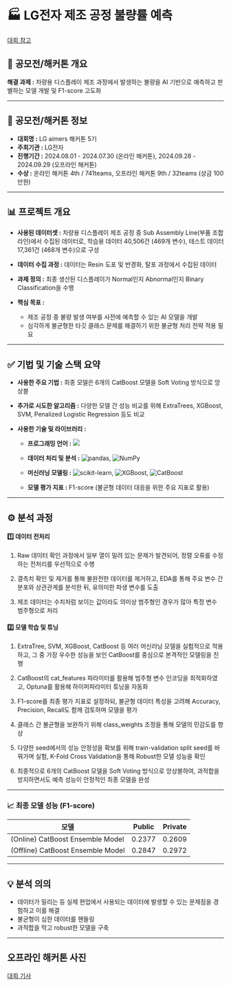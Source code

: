 # 🏭 LG전자 제조 공정 불량률 예측
[대회 참고](https://lgaimers.ai/)

## 📌 **공모전/해커톤 개요**

**해결 과제 :** 차량용 디스플레이 제조 과정에서 발생하는 불량을 AI 기반으로 예측하고 판별하는 모델 개발 및 F1-score 고도화

---
## 📣 **공모전/해커톤 정보**

- **대회명 :** LG aimers 해커톤 5기
- **주최기관 :** LG전자
- **진행기간 :** 2024.08.01 - 2024.07.30 (온라인 해커톤), 2024.09.28 - 2024.09.29 (오프라인 해커톤)
- **수상 :** 온라인 해커톤 4th / 741teams, 오프라인 해커톤 9th / 32teams (상금 100만원)

---
## 📊 **프로젝트 개요**
- **사용된 데이터셋 :** 차량용 디스플레이 제조 공정 중 Sub Assembly Line(부품 조합 라인)에서 수집된 데이터로, 학습용 데이터 40,506건 (469개 변수), 테스트 데이터 17,361건 (468개 변수)으로 구성

- **데이터 수집 과정 :** 데이터는 Resin 도포 및 반경화, 탈포 과정에서 수집된 데이터

- **과제 정의 :** 최종 생산된 디스플레이가 Normal인지 Abnormal인지 Binary Classification을 수행

- **핵심 목표 :**
  - 제조 공정 중 불량 발생 여부를 사전에 예측할 수 있는 AI 모델을 개발
  - 심각하게 불균형한 타깃 클래스 문제를 해결하기 위한 불균형 처리 전략 적용 필요

---
## ✅ **기법 및 기술 스택 요약**
- **사용한 주요 기법 :** 최종 모델은 6개의 CatBoost 모델을 Soft Voting 방식으로 앙상블

- **추가로 시도한 알고리즘 :** 다양한 모델 간 성능 비교를 위해 ExtraTrees, XGBoost, SVM, Penalized Logistic Regression 등도 비교

- **사용한 기술 및 라이브러리 :**

  - **프로그래밍 언어 :** <img src="https://img.shields.io/badge/Python-3776AB?style=flat&logo=Python&logoColor=white"/>

  - **데이터 처리 및 분석 :** ![pandas](https://img.shields.io/badge/pandas-150458?style=flat&logo=pandas&logoColor=white), ![NumPy](https://img.shields.io/badge/NumPy-013243?style=flat&logo=numpy&logoColor=white)

  - **머신러닝 모델링 :** ![scikit-learn](https://img.shields.io/badge/scikit--learn-F7931E?style=flat&logo=scikit-learn&logoColor=white), ![XGBoost](https://img.shields.io/badge/XGBoost-0072C6?style=flat&logo=xgboost&logoColor=white), ![CatBoost](https://img.shields.io/badge/CatBoost-EEB211?style=flat)

  - **모델 평가 지표 :** F1-score (불균형 데이터 대응을 위한 주요 지표로 활용)


---
## ⚙️ **분석 과정**
#### 1️⃣ **데이터 전처리**
1. Raw 데이터 확인 과정에서 일부 열이 밀려 있는 문제가 발견되어, 정렬 오류를 수정하는 전처리를 우선적으로 수행

2. 결측치 확인 및 제거를 통해 불완전한 데이터를 제거하고, EDA를 통해 주요 변수 간 분포와 상관관계를 분석한 뒤, 유의미한 파생 변수를 도출

3. 제조 데이터는 수치처럼 보이는 값이라도 의미상 범주형인 경우가 많아 특정 변수 범주형으로 처리

#### 2️⃣ **모델 학습 및 튜닝**
1. ExtraTree, SVM, XGBoost, CatBoost 등 여러 머신러닝 모델을 실험적으로 적용하고, 그 중 가장 우수한 성능을 보인 CatBoost를 중심으로 본격적인 모델링을 진행

2. CatBoost의 cat_features 파라미터를 활용해 범주형 변수 인코딩을 최적화하였고, Optuna를 활용해 하이퍼파라미터 튜닝을 자동화

3. F1-score를 최종 평가 지표로 설정하되, 불균형 데이터 특성을 고려해 Accuracy, Precision, Recall도 함께 검토하며 모델을 평가

4. 클래스 간 불균형을 보완하기 위해 class_weights 조정을 통해 모델의 민감도를 향상

5. 다양한 seed에서의 성능 안정성을 확보를 위해 train-validation split seed를 바꿔가며 실험, K-Fold Cross Validation을 통해 Robust한 모델 성능을 확인

6. 최종적으로 6개의 CatBoost 모델을 Soft Voting 방식으로 앙상블하여, 과적합을 방지하면서도 예측 성능이 안정적인 최종 모델을 완성

---

### 📈 최종 모델 성능 (F1-score)

| 모델                             | Public | Private |
|----------------------------------|--------|---------|
| (Online) CatBoost Ensemble Model | 0.2377 | 0.2609  |
| (Offline) CatBoost Ensemble Model| 0.2847 | 0.2972  |

---

## 💡 **분석 의의**
- 데이터가 밀리는 등 실제 현업에서 사용되는 데이터에 발생할 수 있는 문제점을 경험하고 이를 해결
- 불균형이 심한 데이터를 핸들링
- 과적합을 막고 robust한 모델을 구축

---
## 오프라인 해커톤 사진
[대회 기사](https://n.news.naver.com/article/003/0012809958?sid=101)
